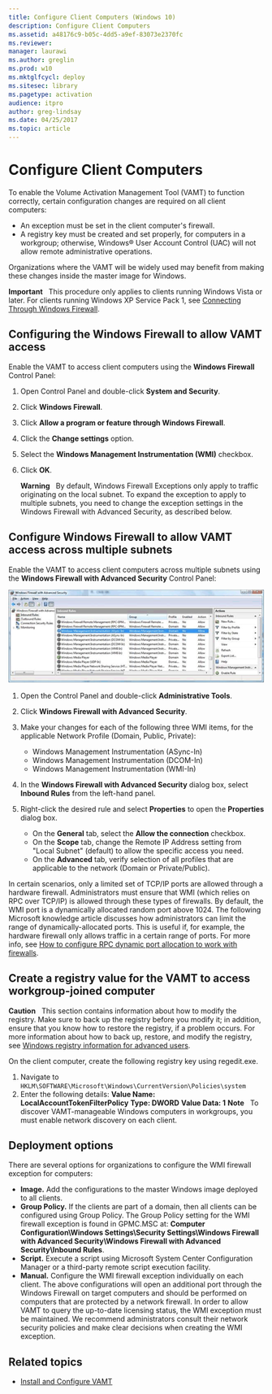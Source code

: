 ```yaml
---
title: Configure Client Computers (Windows 10)
description: Configure Client Computers
ms.assetid: a48176c9-b05c-4dd5-a9ef-83073e2370fc
ms.reviewer: 
manager: laurawi
ms.author: greglin
ms.prod: w10
ms.mktglfcycl: deploy
ms.sitesec: library
ms.pagetype: activation
audience: itpro
author: greg-lindsay
ms.date: 04/25/2017
ms.topic: article
---
```


# Configure Client Computers

To enable the Volume Activation Management Tool (VAMT) to function correctly, certain configuration changes are required on all client computers:

-   An exception must be set in the client computer's firewall.
-   A registry key must be created and set properly, for computers in a workgroup; otherwise, Windows® User Account Control (UAC) will not allow remote administrative operations.

Organizations where the VAMT will be widely used may benefit from making these changes inside the master image for Windows.

**Important**  
This procedure only applies to clients running Windows Vista or later. For clients running Windows XP Service Pack 1, see [Connecting Through Windows Firewall](https://go.microsoft.com/fwlink/p/?LinkId=182933).

## Configuring the Windows Firewall to allow VAMT access

Enable the VAMT to access client computers using the **Windows Firewall** Control Panel:
1.  Open Control Panel and double-click **System and Security**.
2.  Click **Windows Firewall**.
3.  Click **Allow a program or feature through Windows Firewall**.
4.  Click the **Change settings** option.
5.  Select the **Windows Management Instrumentation (WMI)** checkbox.
6.  Click **OK**.

    **Warning**  
    By default, Windows Firewall Exceptions only apply to traffic originating on the local subnet. To expand the exception to apply to multiple subnets, you need to change the exception settings in the Windows Firewall with Advanced Security, as described below.

## Configure Windows Firewall to allow VAMT access across multiple subnets

Enable the VAMT to access client computers across multiple subnets using the **Windows Firewall with Advanced Security** Control Panel:

![VAMT Firewall configuration for multiple subnets](images/dep-win8-l-vamt-firewallconfigurationformultiplesubnets.gif)

1.  Open the Control Panel and double-click **Administrative Tools**.
2.  Click **Windows Firewall with Advanced Security**.
3.  Make your changes for each of the following three WMI items, for the applicable Network Profile (Domain, Public, Private):
    -   Windows Management Instrumentation (ASync-In)
    -   Windows Management Instrumentation (DCOM-In)
    -   Windows Management Instrumentation (WMI-In)

4. In the **Windows Firewall with Advanced Security** dialog box, select **Inbound Rules** from the left-hand panel.
        
5. Right-click the desired rule and select **Properties** to open the **Properties** dialog box.
        
    - On the **General** tab, select the **Allow the connection** checkbox.
    - On the **Scope** tab, change the Remote IP Address setting from "Local Subnet" (default) to allow the specific access you need.
    - On the **Advanced** tab, verify selection of all profiles that are applicable to the network (Domain or Private/Public).

In certain scenarios, only a limited set of TCP/IP ports are allowed through a hardware firewall. Administrators must ensure that WMI (which relies on RPC over TCP/IP) is allowed through these types of firewalls. By default, the WMI port is a dynamically allocated random port above 1024. The following Microsoft knowledge article discusses how administrators can limit the range of dynamically-allocated ports. This is useful if, for example, the hardware firewall only allows traffic in a certain range of ports.
For more info, see [How to configure RPC dynamic port allocation to work with firewalls](https://go.microsoft.com/fwlink/p/?LinkId=182911).

## Create a registry value for the VAMT to access workgroup-joined computer

**Caution**  
This section contains information about how to modify the registry. Make sure to back up the registry before you modify it; in addition, ensure that you know how to restore the registry, if a problem occurs. For more information about how to back up, restore, and modify the registry, see [Windows registry information for advanced users](https://go.microsoft.com/fwlink/p/?LinkId=182912).

On the client computer, create the following registry key using regedit.exe.

1.  Navigate to `HKLM\SOFTWARE\Microsoft\Windows\CurrentVersion\Policies\system`
2.  Enter the following details:
    **Value Name: LocalAccountTokenFilterPolicy**
    **Type: DWORD**
    **Value Data: 1**
    **Note**  
    To discover VAMT-manageable Windows computers in workgroups, you must enable network discovery on each client.

## Deployment options

There are several options for organizations to configure the WMI firewall exception for computers:
-   **Image.** Add the configurations to the master Windows image deployed to all clients.
-   **Group Policy.** If the clients are part of a domain, then all clients can be configured using Group Policy. The Group Policy setting for the WMI firewall exception is found in GPMC.MSC at: **Computer Configuration\\Windows Settings\\Security Settings\\Windows Firewall with Advanced Security\\Windows Firewall with Advanced Security\\Inbound Rules**.
-   **Script.** Execute a script using Microsoft System Center Configuration Manager or a third-party remote script execution facility.
-   **Manual.** Configure the WMI firewall exception individually on each client.
The above configurations will open an additional port through the Windows Firewall on target computers and should be performed on computers that are protected by a network firewall. In order to allow VAMT to query the up-to-date licensing status, the WMI exception must be maintained. We recommend administrators consult their network security policies and make clear decisions when creating the WMI exception.

## Related topics

- [Install and Configure VAMT](install-configure-vamt.md)
 
 
